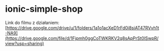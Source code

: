 # ionic-simple-shop

Link do filmu z działaniem: [https://drive.google.com/drive/u/1/folders/1a1o1acXeD1rFd0i8siAT47RVvh1t-NA9](https://drive.google.com/file/d/1Fjpmh0ggCoTWKRKV2q8sApPrSt0lSwpR/view?usp=sharing)
